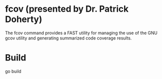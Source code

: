 # fcov (presented by Dr. Patrick Doherty)
The fcov command provides a FAST utility for managing the use of the GNU gcov utility and generating summarized code coverage results.

# Build
go build
